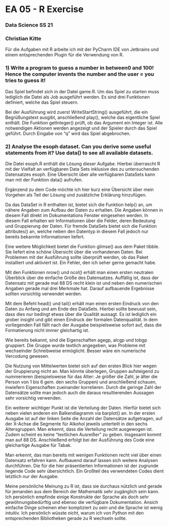 # EA 05 - R Exercise
### Data Science SS 21
### Christian Kitte 

Für die Aufgaben mit R arbeite ich mit der PyCharm IDE von Jetbrains und einem entsprechenden Plugin für die Verwendung von R. 

### 1) Write a program to guess a number in between0 and 100! Hence the computer invents the number and the user = you tries to guess it!

Das Spiel befindet sich in der Datei game.R. Um das Spiel zu starten muss lediglich die Datei als Job ausgeführt werden. Es sind drei Funktionen definiert, welche das Spiel steuern.

Bei der Ausführung wird zuerst WriteStartString() ausgeführt, die ein Begrüßungstext ausgibt, anschließend play(), welche das eigentliche Spiel enthält. Die Funktion getInteger() prüft, ob das Argument ein Integer ist. Alle notwendigen Aktionen werden angezeigt und der Spieler durch das Spiel geführt. Durch Eingabe von “q” wird das Spiel abgebrochen.

### 2) Analyse the esoph dataset. Can you derive some useful statements from it? Use data() to see all available datasets.

Die Datei esoph.R enthält die Lösung dieser Aufgabe. Hierbei überrascht R mit der Vielfalt an verfügbaren Data Sets inklusive des zu untersuchenden Datensatzes esoph. Eine Übersicht über alle verfügbaren DataSets kann man mit der Funktion data() aufrufen.

Ergänzend zu dem Code möchte ich hier kurz eine Übersicht über mein Vorgehen als Teil der Lösung und zusätzliche Erklärung hinzufügen. 

Da das DataSet in R enthalten ist, bietet sich die Funktion help() an, um nähere Angaben zum Aufbau der Daten zu erhalten. Die Angaben können in diesem Fall direkt im Dokumentations Fenster eingesehen werden. In diesem Fall erhalten wir Informationen über die Felder, deren Bedeutung und Gruppierung der Daten. Für fremde DataSets bietet sich die Funktion attributes() an, welche neben den Datentyp in diesem Fall jedoch nur bereits bekannte Informationen liefert.

Eine weitere Möglichkeit bietet die Funktion glimse() aus dem Paket tibble. Sie liefert eine schöne Übersicht über die vorhandenen Daten. Bei Problemen mit der Ausführung sollte überprüft werden, ob das Paket installiert und aktiviert ist. Ein Fehler, den ich seher gerne gemacht habe.

Mit den Funktionen nrow() und ncol() erhält man einen ersten neutralen Überblick über die einfache Größe des Datensatzes. Auffällig ist, dass der Datensatz mit gerade mal 88 DS recht klein ist und neben den numerischen Angaben gerade mal drei Merkmale hat. Darauf aufbauende Ergebnisse sollten vorsichtig verwendet werden.

Mit dem Befehl head() und tail() erhält man einen ersten Eindruck von den Daten zu Anfang und am Ende des DataSets. Hierbei sollte bewusst sein, dass dies nur bedingt etwas über die Qualität aussagt. Es ist lediglich ein grober insight und gibt einen Eindruck der formalen Datenqualität. In dem vorliegenden Fall fällt nach der Ausgabe beispielsweise sofort auf, dass die Formatierung nicht immer gleichartig ist. 

Wie bereits bekannt, sind die Eigenschaften agegp, alcgp und tobgp gruppiert. Die Gruppe wurde textlich angegeben, was Probleme mit wechselnder Schreibweise ermöglicht. Besser wäre ein numerische Vercodung gewesen.

Die Nutzung von Mittelwerten bietet sich auf den ersten Blick hier wegen der Gruppierung nicht an. Man könnte überlegen, Gruppen aufsteigend zu nummerieren (beispielsweise für das Alter: Je größer die Zahl, je älter die Person von 1 bis 6 gem. den sechs Gruppen) und anschließend schauen, inwiefern Eigenschaften zueinander korrelieren. Durch die geringe Zahl der Datensätze sollte man jedoch auch die daraus resultierenden Aussagen sehr vorsichtig verwenden.

Ein weiterer wichtiger Punkt ist die Verteilung der Daten. Hierfür bietet sich neben vielen anderen ein Balkendiagramm via barplot() an. In der ersten Ausgabe ist auf der linken Seite die Anzahl der Datensätze aufgetragen, auf der X-Achse die Segmente für Alkohol jeweils unterteilt in den sechs Altersgruppen. Man erkennt, dass die Verteilung recht ausgewogen ist. Zudem scheint es keine “textlichen Ausreißer” zu geben. Insgesamt kommt man auf 88 DS. Anschließend erfolgt bei der Ausführung des Code eine gleichartige Ausgabe für Tabak. 

Man erkennt, das man bereits mit wenigen Funktionen recht viel über einen Datensatz erfahren kann. Aufbauend darauf lassen sich weitere Analysen durchführen. Die für die hier präsentierten Informationen ist der zugrunde liegende Code sehr übersichtlich. Ein Großteil des verwendeten Codes dient letztlich nur der Ausgabe. 

Meine persönliche Meinung zu R ist, dass sie durchaus nützlich und gerade für jemanden aus dem Bereich der Mathematik sehr zugänglich sein kann. Ich persönlich empfinde einige Konstrukte der Sprache als doch sehr gewöhnungsbedürftig und ebenso die verfügbare Dokumentation. Ansich einfache Dinge scheinen eher kompliziert zu sein und die Sprache ist wenig intuitiv. Ich persönlich wüsste nicht, warum ich von Python mit den entsprechenden Bibliotheken gerade zu R wechseln sollte.
